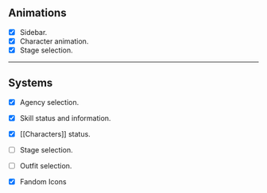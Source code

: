 ## Animations
- [x] Sidebar.
- [x] Character animation.
- [x] Stage selection.
---
## Systems
- [x] Agency selection.
- [x] Skill status and information.
- [x] [[Characters]] status.
- [ ] Stage selection.
- [ ] Outfit selection.
- [x] Fandom Icons

